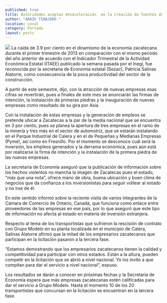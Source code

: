 ```yaml
---
published: true
title: Autoridades aceptan desaceleración  en la creación de fuentes de empleo
author: "ARAZU TINAJERO "
location: Local
category: Portada
layout: posts
---
```


![](http://i.imgur.com/9wsGA37m.jpg)
La caída de 3.9 por ciento en el dinamismo de la economía zacatecana durante el primer trimestre de 2013 en comparación con el mismo periodo del año anterior de acuerdo con el Indicador Trimestral de la Actividad Económica Estatal (ITAEE) publicado la semana pasada por el Inegi, fue reconocida por la secretaria de Economía estatal (Sezac), Patricia Salinas Alatorre, como consecuencia de la poca productividad del sector de la construcción.

A partir de este semestre, dijo, con la atracción de nuevas empresas esas cifras se revertirán, pues a finales de este mes se anunciarán las firmas de intención, la instalación de primeras piedras y la inauguración de nuevas empresas como resultado de su gira por Asia. 

Con la instalación de estas empresas y la generación de empleos se pretende ubicar a Zacatecas a la par de la media nacional que se encuentra en 3 por ciento, pues se planea la apertura de tres empresas en el ramo de la minería y tres más en el sector de automotriz, que se estarán instalando en el Parque Industrial de Calera y en el de Pequeñas y Medianas Empresas (Pyme), así como en Fresnillo. 
Por el momento se desconoce cuál será la inversión, los empleos generados y la derrama económica, pues aún está por realizarse la firma de intención y la instalación de la primera piedra de las nuevas empresas. 

La secretaria de Economía aseguró que la publicación de información sobre los hechos violentos no mancha la imagen de Zacatecas pues el estado, “más que una nota”, ofrece mano de obra, buena ubicación y buen clima de negocios que da confianza a los inversionistas para seguir voltear al estado y no irse de él. 

En este sentido informó sobre la reciente visita de varios integrantes de la Cámara de Comercio de Ontario, Canadá, que funciona como enlace entre proveedores de las empresas en ese país, por lo que aseguró que este tipo de información no afecta al estado en materia de inversión extranjera. 

Respecto al tema de los transportistas que sufrieron la rescisión de contrato con Grupo Modelo en su planta localizada en el municipio de Calera, Salinas Alatorre afirmó que la mitad de los empresarios zacatecanos que participan en la licitación pasaron a la tercera fase. 

“Estamos demostrando que los empresarios zacatecanos tienen la calidad y competitividad para participar con otros estados. Están a la altura, pueden competir en la licitación que se abrió a nivel nacional. Yo los invito a que compitan para dar el servicio a nivel nacional”, expuso. 

Los resultados se darán a conocer en próximas fechas y la Secretaría de Economía espera que más empresas zacatecanas estén calificadas para dar el servicio a Grupo Modelo. Hasta el momento 10 de los 20 transportistas que concursan en la licitación se encuentran en la tercera fase. 
